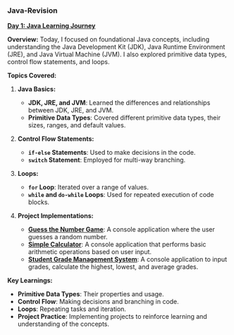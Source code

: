 ### Java-Revision
**[Day 1: Java Learning Journey](/src/Day1)**

**Overview:**
Today, I focused on foundational Java concepts, including understanding the Java Development Kit (JDK), Java Runtime Environment (JRE), and Java Virtual Machine (JVM). I also explored primitive data types, control flow statements, and loops.

**Topics Covered:**

1. **Java Basics:**
   - **JDK, JRE, and JVM**: Learned the differences and relationships between JDK, JRE, and JVM. 
   - **Primitive Data Types**: Covered different primitive data types, their sizes, ranges, and default values.

2. **Control Flow Statements:**
   - **`if-else` Statements**: Used to make decisions in the code.
   - **`switch` Statement**: Employed for multi-way branching.

3. **Loops:**
   - **`for` Loop**: Iterated over a range of values.
   - **`while` and `do-while` Loops**: Used for repeated execution of code blocks.

4. **Project Implementations:**
   - **[Guess the Number Game](src/Day1/ProjectA.java)**: A console application where the user guesses a random number.
   - **[Simple Calculator](src/Day1/ProjectC.java)**: A console application that performs basic arithmetic operations based on user input.
   - **[Student Grade Management System](src/Day1/ProjectC.java)**: A console application to input grades, calculate the highest, lowest, and average grades.

**Key Learnings:**
- **Primitive Data Types**: Their properties and usage.
- **Control Flow**: Making decisions and branching in code.
- **Loops**: Repeating tasks and iteration.
- **Project Practice**: Implementing projects to reinforce learning and understanding of the concepts.

